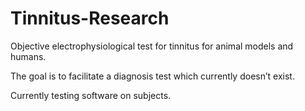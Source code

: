 # Tinnitus-Research
Objective electrophysiological test for tinnitus for animal models and humans.

The goal is to facilitate a diagnosis test which currently doesn’t exist. 

Currently testing software on subjects.
